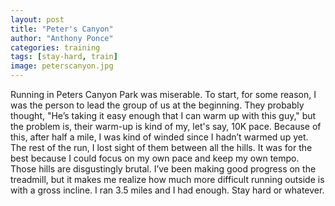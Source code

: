 ```yaml
---
layout: post
title: "Peter's Canyon"
author: "Anthony Ponce"
categories: training
tags: [stay-hard, train]
image: peterscanyon.jpg
---
```



Running in Peters Canyon Park was miserable. To start, for some reason, I was the person to lead the group of us at the beginning. They probably thought, "He’s taking it easy enough that I can warm up with this guy," but the problem is, their warm-up is kind of my, let's say, 10K pace. Because of this, after half a mile, I was kind of winded since I hadn’t warmed up yet. The rest of the run, I lost sight of them between all the hills. It was for the best because I could focus on my own pace and keep my own tempo. Those hills are disgustingly brutal. I’ve been making good progress on the treadmill, but it makes me realize how much more difficult running outside is with a gross incline. I ran 3.5 miles and I had enough. Stay hard or whatever.
